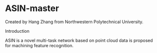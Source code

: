 # ASIN-master
Created by Hang Zhang from Northwestern Polytechnical University.

Introduction

ASIN is a novel multi-task network based on point cloud data is proposed for machining feature recognition. 
